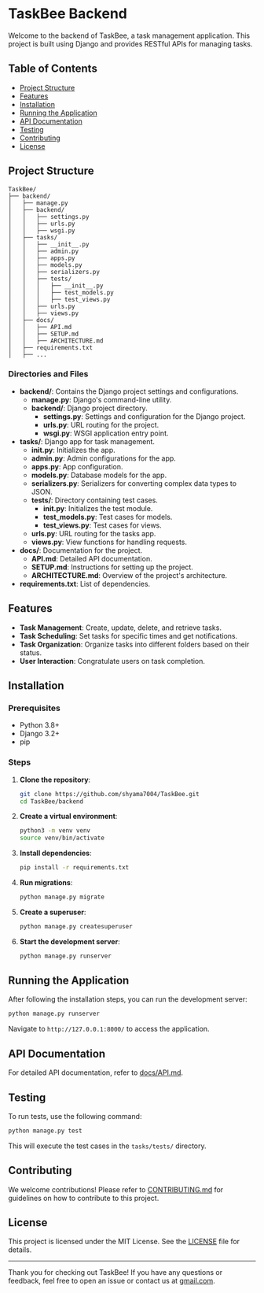 # TaskBee Backend

Welcome to the backend of TaskBee, a task management application. This project is built using Django and provides RESTful APIs for managing tasks.

## Table of Contents

- [Project Structure](#project-structure)
- [Features](#features)
- [Installation](#installation)
- [Running the Application](#running-the-application)
- [API Documentation](#api-documentation)
- [Testing](#testing)
- [Contributing](#contributing)
- [License](#license)

## Project Structure

```plaintext
TaskBee/
├── backend/
│   ├── manage.py
│   ├── backend/
│   │   ├── settings.py
│   │   ├── urls.py
│   │   ├── wsgi.py
│   ├── tasks/
│   │   ├── __init__.py
│   │   ├── admin.py
│   │   ├── apps.py
│   │   ├── models.py
│   │   ├── serializers.py
│   │   ├── tests/
│   │   │   ├── __init__.py
│   │   │   ├── test_models.py
│   │   │   ├── test_views.py
│   │   ├── urls.py
│   │   ├── views.py
│   ├── docs/
│   │   ├── API.md
│   │   ├── SETUP.md
│   │   ├── ARCHITECTURE.md
│   ├── requirements.txt
│   ├── ...
```

### Directories and Files

- **backend/**: Contains the Django project settings and configurations.
  - **manage.py**: Django's command-line utility.
  - **backend/**: Django project directory.
    - **settings.py**: Settings and configuration for the Django project.
    - **urls.py**: URL routing for the project.
    - **wsgi.py**: WSGI application entry point.
- **tasks/**: Django app for task management.
  - **__init__.py**: Initializes the app.
  - **admin.py**: Admin configurations for the app.
  - **apps.py**: App configuration.
  - **models.py**: Database models for the app.
  - **serializers.py**: Serializers for converting complex data types to JSON.
  - **tests/**: Directory containing test cases.
    - **__init__.py**: Initializes the test module.
    - **test_models.py**: Test cases for models.
    - **test_views.py**: Test cases for views.
  - **urls.py**: URL routing for the tasks app.
  - **views.py**: View functions for handling requests.
- **docs/**: Documentation for the project.
  - **API.md**: Detailed API documentation.
  - **SETUP.md**: Instructions for setting up the project.
  - **ARCHITECTURE.md**: Overview of the project's architecture.
- **requirements.txt**: List of dependencies.

## Features

- **Task Management**: Create, update, delete, and retrieve tasks.
- **Task Scheduling**: Set tasks for specific times and get notifications.
- **Task Organization**: Organize tasks into different folders based on their status.
- **User Interaction**: Congratulate users on task completion.

## Installation

### Prerequisites

- Python 3.8+
- Django 3.2+
- pip

### Steps

1. **Clone the repository**:
   ```bash
   git clone https://github.com/shyama7004/TaskBee.git
   cd TaskBee/backend
   ```

2. **Create a virtual environment**:
   ```bash
   python3 -m venv venv
   source venv/bin/activate
   ```

3. **Install dependencies**:
   ```bash
   pip install -r requirements.txt
   ```

4. **Run migrations**:
   ```bash
   python manage.py migrate
   ```

5. **Create a superuser**:
   ```bash
   python manage.py createsuperuser
   ```

6. **Start the development server**:
   ```bash
   python manage.py runserver
   ```

## Running the Application

After following the installation steps, you can run the development server:

```bash
python manage.py runserver
```

Navigate to `http://127.0.0.1:8000/` to access the application.

## API Documentation

For detailed API documentation, refer to [docs/API.md](docs/API.md).

## Testing

To run tests, use the following command:

```bash
python manage.py test
```

This will execute the test cases in the `tasks/tests/` directory.

## Contributing

We welcome contributions! Please refer to [CONTRIBUTING.md](CONTRIBUTING.md) for guidelines on how to contribute to this project.

## License

This project is licensed under the MIT License. See the [LICENSE](LICENSE) file for details.

---

Thank you for checking out TaskBee! If you have any questions or feedback, feel free to open an issue or contact us at [gmail.com](mailto:sujatabisoyi@gmail.com).
